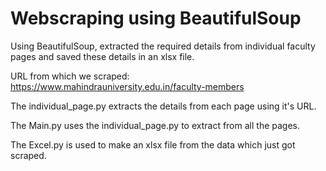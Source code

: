 # Webscraping using BeautifulSoup

Using BeautifulSoup, extracted the required details from individual faculty pages and saved these details in an xlsx file.

URL from which we scraped: https://www.mahindrauniversity.edu.in/faculty-members

The individual_page.py extracts the details from each page using it's URL.

The Main.py uses the individual_page.py to extract from all the pages.

The Excel.py is used to make an xlsx file from the data which just got scraped.	
